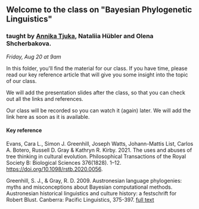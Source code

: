 ## Welcome to the class on "Bayesian Phylogenetic Linguistics"
### taught by [Annika Tjuka](http://annikatjuka.com), Nataliia Hübler and Olena Shcherbakova.

_Friday, Aug 20 at 9am_

In this folder, you'll find the material for our class. If you have time, please read our key reference article that will give you some insight into the topic of our class.

We will add the presentation slides after the class, so that you can check out all the links and references.

Our class will be recorded so you can watch it (again) later. We will add the link here as soon as it is available.

#### Key reference

Evans, Cara L., Simon J. Greenhill, Joseph Watts, Johann-Mattis List, Carlos A. Botero, Russell D. Gray & Kathryn R. Kirby. 2021. The uses and abuses of tree thinking in cultural evolution. Philosophical Transactions of the Royal Society B: Biological Sciences 376(1828). 1–12. https://doi.org/10.1098/rstb.2020.0056.

Greenhill, S. J., & Gray, R. D. 2009. Austronesian language phylogenies: myths and misconceptions about Bayesian computational methods. Austronesian historical linguistics and culture history: a festschrift for Robert Blust. Canberra: Pacific Linguistics, 375-397. [full text](https://www.researchgate.net/publication/328253088_Austronesian_language_phylogenies_myths_and_misconceptions_about_Bayesian_computational_methods)
